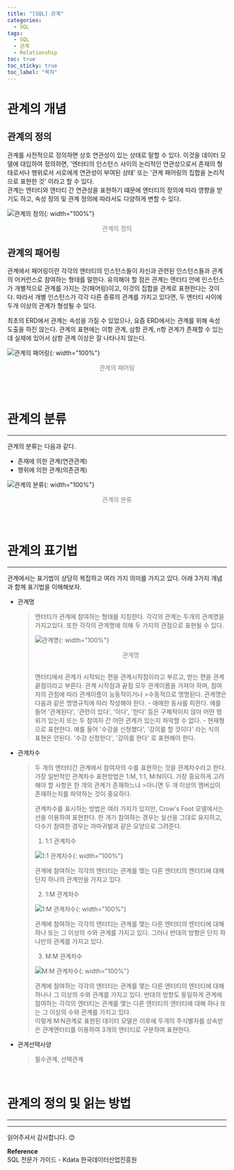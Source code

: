```yaml
---
title: "[SQL] 관계"
categories:
  - SQL
tags:
  - SQL
  - 관계
  - Relationship
toc: true
toc_sticky: true
toc_label: "목차"
---
```


# 관계의 개념
## 관계의 정의
관계를 사전적으로 정의하면 상호 연관성이 있는 상태로 말할 수 있다. 이것을 데이터 모델에 대입하여 정의하면, '엔터티의 인스턴스 사이의 논리적인 연관성으로서 존재의 형태로서나 행위로서 서로에게 연관성이 부여된 상태' 또는 '관계 패어링의 집합을 논리적으로 표현한 것' 이라고 할 수 있다.  
관계는 엔터티와 엔터티 간 연관성을 표현하기 떄문에 엔터티의 정의에 따라 영향을 받기도 하고, 속성 정의 및 관계 정의에 따라서도 다양하게 변할 수 있다.

![관계의 정의](/blog/assets/img/posts/20220823/relationship-definition.png "관계의 정의"){: width="100%"}
<div style="color: gray; text-align: center; margin-bottom: 30px;">관계의 정의</div>

## 관계의 패어링
관계에서 패어링이란 각각의 엔터티의 인스턴스들이 자신과 관련된 인스턴스들과 관계의 어커런스로 참여하는 형태를 말한다. 유의해야 할 점은 관계는 엔터티 안에 인스턴스가 개별적으로 관계를 가지는 것(패어링)이고, 이것의 집합을 관계로 표현한다는 것이다. 따라서 개별 인스턴스가 각각 다른 종류의 관계를 가지고 있다면, 두 엔터티 사이에 두개 이상의 관계가 형성될 수 있다.  

최초의 ERD에서 관계는 속성을 가질 수 있었으나, 요즘 ERD에서는 관계를 위해 속성 도출을 하진 않는다. 관계의 표현에는 이항 관계, 삼항 관계, n항 관계가 존재할 수 있는데 실제에 있어서 삼항 관계 이상은 잘 나타나지 않는다.

![관계의 패어링](/blog/assets/img/posts/20220823/relationship-paring.png "관계의 패어링"){: width="100%"}
<div style="color: gray; text-align: center; margin-bottom: 30px;">관계의 패어링</div>

<br>

# 관계의 분류
---
관계의 분류는 다음과 같다.
- 존재에 의한 관계(연관관계)
- 행위에 의한 관계(의존관계)

![관계의 분류](/blog/assets/img/posts/20220823/relationship-classification.png "관계의 분류"){: width="100%"}
<div style="color: gray; text-align: center; margin-bottom: 30px;">관계의 분류</div>

<br>

# 관계의 표기법
---
관계에서는 표기법이 상당히 복잡하고 여러 가지 의미를 가지고 있다. 아래 3가지 개념과 함께 표기법을 이해해보자.
- 관계명
  >엔터티가 관계에 참여하는 형태를 지칭한다. 각각의 관계는 두개의 관계명을 가지고있다. 또한 각각의 관계명에 의해 두 가지의 관점으로 표현될 수 있다.
  >
  >![관계명](/blog/assets/img/posts/20220823/relationship-name.png "관계명"){: width="100%"}
  ><div style="color: gray; text-align: center; margin-bottom: 30px;">관계명</div>
  >엔터티에서 관계가 시작되는 편을 관계시작점이라고 부르고, 받는 편을 관계끝점이라고 부른다. 관계 시작점과 끝점 모두 관계이름을 가져야 하며, 참여자의 관점에 따라 관계이름이 능동적이거나 >수동적으로 명명된다. 관계명은 다음과 같은 명명규칙에 따라 작성해야 한다.
  > - 애매한 동사를 피한다. 예를 들어 '관계된다', '관련이 있다', '이다', '한다' 등은 구체적이지 않아 어떤 행위가 있는지 또는 두 참여자 간 어떤 관계가 있는지 파악할 수 없다.
  > - 현재형으로 표현한다. 예를 들어 '수강을 신청했다', '강의를 할 것이다' 라는 식의 표현은 안된다. '수강 신청한다', '강의를 한다' 로 표현해야 한다.
- 관계차수
  >두 개의 엔터티간 관계에서 참여자의 수를 표현하는 것을 관계차수라고 한다. 가장 일반적인 관계차수 표현방법은 1:M, 1:1, M:N이다. 가장 중요하게 고려해야 할 사항은 한 개의 관계가 존재하느냐 >아니면 두 개 이상의 멤버십이 존재하는지를 파악하는 것이 중요하다.
  >
  >관계차수를 표시하는 방법은 여러 가지가 있지만, Crow's Foot 모델에서는 선을 이용하여 표현한다. 한 개가 참여하는 경우는 실선을 그대로 유지하고, 다수가 참여한 경우는 까마귀발과 같은
  >모양으로 그려준다.
  >
  >1) 1:1 관계차수
  >
  >![1:1 관계차수](/blog/assets/img/posts/20220823/1-1-relational-order.png "1:1 관계차수"){: width="100%"}
  >
  >관계에 참여하는 각각의 엔터티는 관계를 맺는 다른 엔터티의 엔터티에 대해 단지 하나의 관계만을 가지고 있다.
  >
  >2) 1:M 관계차수
  >
  >![1:M 관계차수](/blog/assets/img/posts/20220823/1-M-relational-order.png "1:M 관계차수"){: width="100%"}
  >
  >관계에 참여하는 각각의 엔터티는 관계를 맺는 다른 엔터티의 엔터티에 대해 하나 또는 그 이상의 수와 관계를 가지고 있다. 그러나 반대의 방향은 단지 하나만의 관계를 가지고 있다.
  >
  >3) M:M 관계차수
  >
  >![M:M 관계차수](/blog/assets/img/posts/20220823/M-M-relational-order.png "M:M 관계차수"){: width="100%"}
  >
  >관계에 참여하는 각각의 엔터티는 관계를 맺는 다른 엔터티의 엔터티에 대해 하나나 그 이상의 수와 관계를 가지고 있다. 반대의 방향도 동일하게 관계에 참여하는 각각의 엔터티는 관계를 맺는 
  >다른 엔터티의 엔터티에 대해 하나 또는 그 이상의 수와 관계를 가지고 있다.  
  >이렇게 M:N관계로 표현된 데이터 모델은 이후에 두개의 주식별자를 상속받은 관계엔터티를 이용하여 3개의 엔터티로 구분하여 표현한다.


- 관계선택사양
  >필수관계, 선택관계

<br>

# 관계의 정의 및 읽는 방법
---

---

읽어주셔서 감사합니다. 😊

__Reference__  
SQL 전문가 가이드 - Kdata 한국데이터산업진흥원 